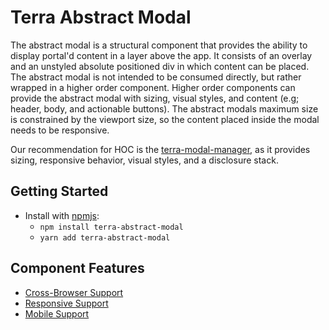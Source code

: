 # Terra Abstract Modal

The abstract modal is a structural component that provides the ability to display portal'd content in a layer above the app. It consists of an overlay and an unstyled absolute positioned div in which content can be placed. The abstract modal is not intended to be consumed directly, but rather wrapped in a higher order component. Higher order components can provide the abstract modal with sizing, visual styles, and content (e.g; header, body, and actionable buttons). The abstract modals maximum size is constrained by the viewport size, so the content placed inside the modal needs to be responsive.

Our recommendation for HOC is the [terra-modal-manager][1], as it provides sizing, responsive behavior, visual styles, and a disclosure stack.

## Getting Started

- Install with [npmjs](https://www.npmjs.com):
  - `npm install terra-abstract-modal`
  - `yarn add terra-abstract-modal`

[1]: https://github.com/cerner/terra-framework/tree/master/packages/terra-modal-manager/docs

## Component Features
* [Cross-Browser Support](https://github.com/cerner/terra-ui/blob/master/src/terra-dev-site/contributing/ComponentStandards.e.contributing.md#cross-browser-support)
* [Responsive Support](https://github.com/cerner/terra-ui/blob/master/src/terra-dev-site/contributing/ComponentStandards.e.contributing.md#responsive-support)
* [Mobile Support](https://github.com/cerner/terra-ui/blob/master/src/terra-dev-site/contributing/ComponentStandards.e.contributing.md#mobile-support)
